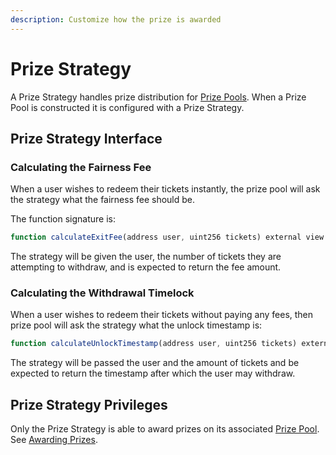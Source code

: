 ```yaml
---
description: Customize how the prize is awarded
---
```


# Prize Strategy

A Prize Strategy handles prize distribution for [Prize Pools](../prize-pool/).  When a Prize Pool is constructed it is configured with a Prize Strategy.

## Prize Strategy Interface

### Calculating the Fairness Fee

When a user wishes to redeem their tickets instantly, the prize pool will ask the strategy what the fairness fee should be. 

The function signature is:

```javascript
function calculateExitFee(address user, uint256 tickets) external view returns (uint256)
```

The strategy will be given the user, the number of tickets they are attempting to withdraw, and is expected to return the fee amount.

### Calculating the Withdrawal Timelock

When a user wishes to redeem their tickets without paying any fees, then prize pool will ask the strategy what the unlock timestamp is:

```javascript
function calculateUnlockTimestamp(address user, uint256 tickets) external view returns (uint256);
```

The strategy will be passed the user and the amount of tickets and be expected to return the timestamp after which the user may withdraw.

## Prize Strategy Privileges

Only the Prize Strategy is able to award prizes on its associated [Prize Pool](../prize-pool/).   See [Awarding Prizes](../prize-pool/#awarding-prizes).





